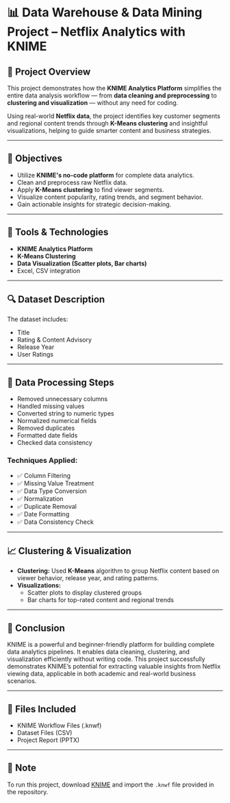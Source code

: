 # 📊 Data Warehouse & Data Mining Project – Netflix Analytics with KNIME


## 📝 Project Overview
This project demonstrates how the **KNIME Analytics Platform** simplifies the entire data analysis workflow — from **data cleaning and preprocessing** to **clustering and visualization** — without any need for coding. 

Using real-world **Netflix data**, the project identifies key customer segments and regional content trends through **K-Means clustering** and insightful visualizations, helping to guide smarter content and business strategies.

---

## 🧠 Objectives
- Utilize **KNIME's no-code platform** for complete data analytics.
- Clean and preprocess raw Netflix data.
- Apply **K-Means clustering** to find viewer segments.
- Visualize content popularity, rating trends, and segment behavior.
- Gain actionable insights for strategic decision-making.

---

## 🚀 Tools & Technologies
- **KNIME Analytics Platform**
- **K-Means Clustering**
- **Data Visualization (Scatter plots, Bar charts)**
- Excel, CSV integration

---

## 🔍 Dataset Description
The dataset includes:
- Title
- Rating & Content Advisory
- Release Year
- User Ratings

---

## 🔧 Data Processing Steps
- Removed unnecessary columns
- Handled missing values
- Converted string to numeric types
- Normalized numerical fields
- Removed duplicates
- Formatted date fields
- Checked data consistency

### Techniques Applied:
- ✅ Column Filtering  
- ✅ Missing Value Treatment  
- ✅ Data Type Conversion  
- ✅ Normalization  
- ✅ Duplicate Removal  
- ✅ Date Formatting  
- ✅ Data Consistency Check  

---

## 📈 Clustering & Visualization
- **Clustering:** Used **K-Means** algorithm to group Netflix content based on viewer behavior, release year, and rating patterns.
- **Visualizations:**
  - Scatter plots to display clustered groups
  - Bar charts for top-rated content and regional trends

---

## 🏁 Conclusion
KNIME is a powerful and beginner-friendly platform for building complete data analytics pipelines. It enables data cleaning, clustering, and visualization efficiently without writing code. This project successfully demonstrates KNIME’s potential for extracting valuable insights from Netflix viewing data, applicable in both academic and real-world business scenarios.

---

## 📁 Files Included
- KNIME Workflow Files (.knwf)
- Dataset Files (CSV)
- Project Report (PPTX)

---

## 📌 Note
To run this project, download [KNIME](https://www.knime.com/downloads) and import the `.knwf` file provided in the repository.

